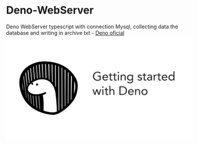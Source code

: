 # Deno-WebServer
Deno WebServer typescript with connection Mysql, collecting data the database and writing in archive txt - 
[Deno oficial](https://deno.land)
![Deno](/image/denoCode.jpg)
